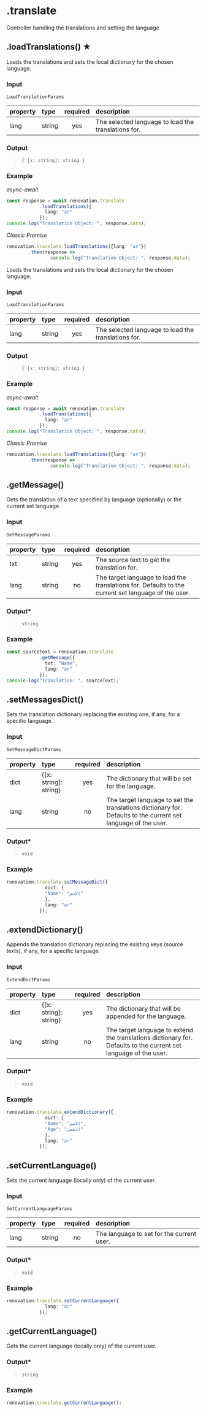 # .translate

Controller handling the translations and setting the language

## .loadTranslations\(\) ★

Loads the translations and sets the local dictionary for the chosen language.

### Input

`LoadTranslationParams`

| property | type | required | description |
| :--- | :--- | :---: | :--- |
| lang | string | yes | The selected language to load the translations for. |

### Output

> `{ [x: string]: string }`

### Example

_async-await_

```typescript
const response = await renovation.translate
            .loadTranslations({
              lang: "ar"
            });
console.log("Translation Object: ", response.data);
```

_Classic Promise_

```typescript
renovation.translate.loadTranslations({lang: "ar"})
        .then(response => 
                console.log("Translation Object: ", response.data);
```

Loads the translations and sets the local dictionary for the chosen language.

### Input

`LoadTranslationParams`

| property | type | required | description |
| :--- | :--- | :---: | :--- |
| lang | string | yes | The selected language to load the translations for. |

### Output

> `{ [x: string]: string }`

### Example

_async-await_

```typescript
const response = await renovation.translate
            .loadTranslations({
              lang: "ar"
            });
console.log("Translation Object: ", response.data);
```

_Classic Promise_

```typescript
renovation.translate.loadTranslations({lang: "ar"})
        .then(response => 
                console.log("Translation Object: ", response.data);
```

## .getMessage\(\)

Gets the translation of a text specified by language \(optionally\) or the current set language.

### Input

`GetMessageParams`

| property | type | required | description |
| :--- | :--- | :---: | :--- |
| txt | string | yes | The source text to get the translation for. |
| lang | string | no | The target language to load the translations for. Defaults to the current set language of the user. |

### Output\*

> `string`

### Example

```typescript
const sourceText = renovation.translate
            .getMessage({
              txt: "Name",
              lang: "ar"
            });
console.log("Translation: ", sourceText);
```

## .setMessagesDict\(\)

Sets the translation dictionary replacing the existing one, if any, for a specific language.

### Input

`SetMessageDictParams`

| property | type | required | description |
| :--- | :--- | :---: | :--- |
| dict | {\[x: string\]: string} | yes | The dictionary that will be set for the language. |
| lang | string | no | The target language to set the translations dictionary for. Defaults to the current set language of the user. |

### Output\*

> `void`

### Example

```typescript
renovation.translate.setMessageDict({
              dict: {
              "Name": "الاسم"
              },
              lang: "ar"
            });
```

## .extendDictionary\(\)

Appends the translation dictionary replacing the existing keys \(source texts\), if any, for a specific language.

### Input

`ExtendDictParams`

| property | type | required | description |
| :--- | :--- | :---: | :--- |
| dict | {\[x: string\]: string} | yes | The dictionary that will be appended for the language. |
| lang | string | no | The target language to extend the translations dictionary for. Defaults to the current set language of the user. |

### Output\*

> `void`

### Example

```typescript
renovation.translate.extendDictionary({
              dict: {
              "Name": "الاسم",
              "Age": "العمر"
              },
              lang: "ar"
            });
```

## .setCurrentLanguage\(\)

Sets the current language \(locally only\) of the current user.

### Input

`SetCurrentLanguageParams`

| property | type | required | description |
| :--- | :--- | :---: | :--- |
| lang | string | no | The language to set for the current user. |

### Output\*

> `void`

### Example

```typescript
renovation.translate.setCurrentLanguage({
              lang: "ar"
            });
```

## .getCurrentLanguage\(\)

Gets the current language \(locally only\) of the current user.

### Output\*

> `string`

### Example

```typescript
renovation.translate.getCurrentLanguage();
```

